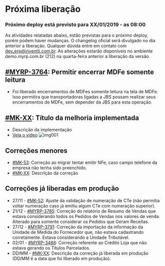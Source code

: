 # Próxima liberação

### Próximo deploy está previsto para XX/01/2019 - as 08:00
As atividades relatadas abaixo, estão previstas para o próximo deploy, porém podem haver mudanças. O changelog oficial será divulgado no dia anterior a liberação. Qualquer dúvida entre em contato com dev_erp@inventti.com.br.
As alterações estarão disponíveis no ambiente demo.myrp.com.br (212) na quarta-feira anterior a liberação da versão.

## [#MYRP-3764](https://devmyrp.atlassian.net/browse/MYRP-3764): Permitir encerrar MDFe somente leitura
* Foi liberado encerramentos de MDFes somente leitura na tela de MDFe. Isso permitira que transportadoras ligadas a JBS possam realizar seus encerramentos de MDFe, sem depender da JBS para esta operação.

## [#MK-XX](https://devmyrp.atlassian.net/browse/MK-XX): Título da melhoria implementada
* Descrição da implementação
* [Veja o vídeo](http://recordit.co/2MyFCjFpdq)
![img001](https://i.imgur.com/XXXX.png)

## Correções menores
* [#MK-53](https://devmyrp.atlassian.net/browse/MK-53): Correção ao migrar tentar emitir NFe, caso campo telefone da empresa não tenha sido preenchido.
* [#MK-XX](https://devmyrp.atlassian.net/browse/MK-XX): Descrição da correção

## Correções já liberadas em produção
* 27/11 - [#MK-52](https://devmyrp.atlassian.net/browse/MK-52): Ajuste da validação de numeração de CTe (não permitia voltar numeração caso já emitiu algum CTe com numeração superior).
* 21/12 - [#MYRP-3785](https://devmyrp.atlassian.net/browse/MYRP-3785): Correção do relatório de Resumo de Vendas que estava considerando todos os Pedidos de Vendas nos valores de venda. Alterado para somente considerar os Pedidos que Geram Receitas.
* 27/12 - [#MYRP-3791](https://devmyrp.atlassian.net/browse/MYRP-3791): Correção da importação da informação da Unidade de Medida do Fornecedor que, não estava cadastrando corretamente. Estava considerando a Unidade Tributável.
* 02/01 - [#MYRP-3488](https://devmyrp.atlassian.net/browse/MYRP-3488): Correção referente ao Crédito Loja que não estava gerando os Títulos Parcelados.
* DD/MM - [#MK-XX](https://devmyrp.atlassian.net/browse/MK-XX): Descrição da correção já liberada em produção (DD/MM é a data que foi liberado em produção).